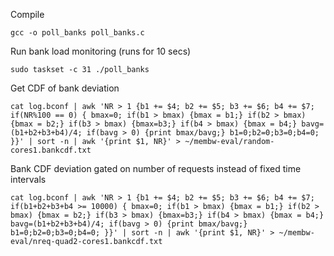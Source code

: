 Compile
```
gcc -o poll_banks poll_banks.c
```

Run bank load monitoring (runs for 10 secs)
```
sudo taskset -c 31 ./poll_banks
```

Get CDF of bank deviation
```
cat log.bconf | awk 'NR > 1 {b1 += $4; b2 += $5; b3 += $6; b4 += $7; if(NR%100 == 0) { bmax=0; if(b1 > bmax) {bmax = b1;} if(b2 > bmax) {bmax = b2;} if(b3 > bmax) {bmax=b3;} if(b4 > bmax) {bmax = b4;} bavg=(b1+b2+b3+b4)/4; if(bavg > 0) {print bmax/bavg;} b1=0;b2=0;b3=0;b4=0; }}' | sort -n | awk '{print $1, NR}' > ~/membw-eval/random-cores1.bankcdf.txt
```

Bank CDF deviation gated on number of requests instead of fixed time intervals
```
cat log.bconf | awk 'NR > 1 {b1 += $4; b2 += $5; b3 += $6; b4 += $7; if(b1+b2+b3+b4 >= 10000) { bmax=0; if(b1 > bmax) {bmax = b1;} if(b2 > bmax) {bmax = b2;} if(b3 > bmax) {bmax=b3;} if(b4 > bmax) {bmax = b4;} bavg=(b1+b2+b3+b4)/4; if(bavg > 0) {print bmax/bavg;} b1=0;b2=0;b3=0;b4=0; }}' | sort -n | awk '{print $1, NR}' > ~/membw-eval/nreq-quad2-cores1.bankcdf.txt
```
